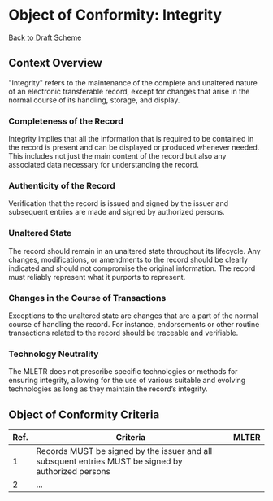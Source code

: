 # Object of Conformity: Integrity

[Back to Draft Scheme](./wgdraftscheme.md)

## Context Overview

"Integrity" refers to the maintenance of the complete and unaltered nature of an electronic transferable record, except for changes that arise in the normal course of its handling, storage, and display.

### Completeness of the Record

Integrity implies that all the information that is required to be contained in the record is present and can be displayed or produced whenever needed. This includes not just the main content of the record but also any associated data necessary for understanding the record.

### Authenticity of the Record

Verification that the record is issued and signed by the issuer and subsequent entries are made and signed by authorized persons.

### Unaltered State

The record should remain in an unaltered state throughout its lifecycle. Any changes, modifications, or amendments to the record should be clearly indicated and should not compromise the original information. The record must reliably represent what it purports to represent.

### Changes in the Course of Transactions

Exceptions to the unaltered state are changes that are a part of the normal course of handling the record. For instance, endorsements or other routine transactions related to the record should be traceable and verifiable.

### Technology Neutrality

The MLETR does not prescribe specific technologies or methods for ensuring integrity, allowing for the use of various suitable and evolving technologies as long as they maintain the record’s integrity.

## Object of Conformity Criteria

Ref.|Criteria|MLTER|
|---|---|---|
|1|Records MUST be signed by the issuer and all subsquent entries MUST be signed by authorized persons||
|2|...||